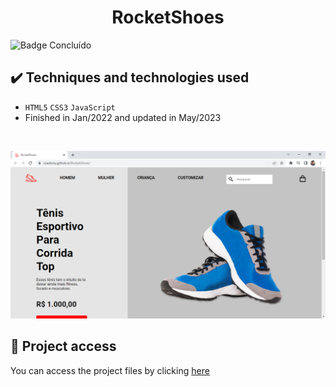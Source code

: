 <h1 align="center">RocketShoes</h1>
 
 ![Badge Concluído](https://camo.githubusercontent.com/459f141bd5e24c179a0e2dd49691e290ed5c5d4b4cb97767daee7cfaf6e31121/687474703a2f2f696d672e736869656c64732e696f2f7374617469632f76313f6c6162656c3d535441545553266d6573736167653d434f4e434c5549444f26636f6c6f723d475245454e267374796c653d666f722d7468652d6261646765)
 
 ## ✔️ Techniques and technologies used

- ``HTML5`` ``CSS3`` ``JavaScript``
- Finished in Jan/2022 and updated in May/2023

<br>

<p align="center">
 <img src="images/rocketshoes.png" width="550" alt="Image project">
</p>

## 📁 Project access
You can access the project files by clicking [here](https://github.com/Coastony/RocketShoes/tree/main)
